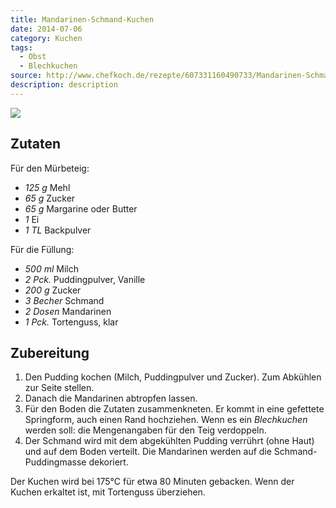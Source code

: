 ```yaml
---
title: Mandarinen-Schmand-Kuchen
date: 2014-07-06
category: Kuchen
tags:
  - Obst
  - Blechkuchen
source: http://www.chefkoch.de/rezepte/607331160490733/Mandarinen-Schmand-Kuchen.html
description: description
---
```

![](/static/img/bild.jpg)

## Zutaten

Für den Mürbeteig:

* *125 g* Mehl
* *65 g* Zucker
* *65 g* Margarine oder Butter
* *1* Ei
* *1 TL* Backpulver

Für die Füllung:

* *500 ml* Milch
* *2 Pck.* Puddingpulver, Vanille
* *200 g* Zucker
* *3 Becher* Schmand
* *2 Dosen* Mandarinen
* *1 Pck.* Tortenguss, klar

## Zubereitung

1. Den Pudding kochen (Milch, Puddingpulver und Zucker). Zum Abkühlen zur Seite stellen.
2. Danach die Mandarinen abtropfen lassen.
3. Für den Boden die Zutaten zusammenkneten. Er kommt in eine gefettete Springform, auch einen Rand hochziehen.
   Wenn es ein *Blechkuchen* werden soll: die Mengenangaben für den Teig verdoppeln.
4. Der Schmand wird mit dem abgekühlten Pudding verrührt (ohne Haut) und auf dem Boden verteilt. Die Mandarinen werden auf die Schmand-Puddingmasse dekoriert.

Der Kuchen wird bei 175°C für etwa 80 Minuten gebacken.
Wenn der Kuchen erkaltet ist, mit Tortenguss überziehen.